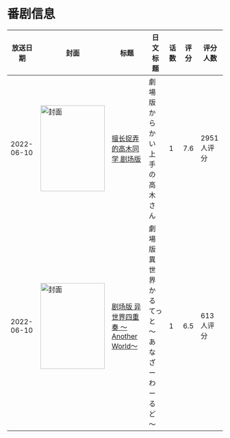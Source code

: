 # 番剧信息

|放送日期|封面|标题|日文标题|话数|评分|评分人数|
|---|---|---|---|---|---|---|
|2022-06-10|<img src="https://lain.bgm.tv/pic/cover/c/fd/00/347888_fBpdB.jpg" alt="封面" style="width:150px;height:200px;object-fit:cover;">|[擅长捉弄的高木同学 剧场版](https://bangumi.tv/subject/347888)|劇場版 からかい上手の高木さん|1|7.6|2951人评分|
|2022-06-10|<img src="https://lain.bgm.tv/pic/cover/c/ea/7f/303126_Wzd6R.jpg" alt="封面" style="width:150px;height:200px;object-fit:cover;">|[剧场版 异世界四重奏 ～Another World～](https://bangumi.tv/subject/303126)|劇場版 異世界かるてっと ～あなざーわーるど～|1|6.5|613人评分|
